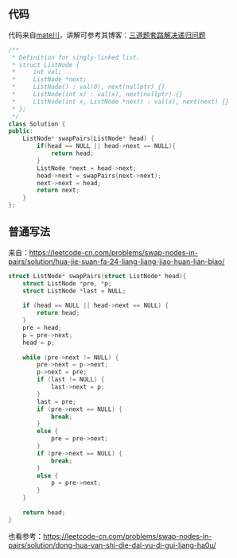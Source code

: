 ## 代码

代码来自[mate川](https://leetcode-cn.com/problems/swap-nodes-in-pairs/comments/41011)，讲解可参考其博客：[三道题套路解决递归问题](https://lyl0724.github.io/2020/01/25/1/https://lyl0724.github.io/2020/01/25/1/)

```cpp
/**
 * Definition for singly-linked list.
 * struct ListNode {
 *     int val;
 *     ListNode *next;
 *     ListNode() : val(0), next(nullptr) {}
 *     ListNode(int x) : val(x), next(nullptr) {}
 *     ListNode(int x, ListNode *next) : val(x), next(next) {}
 * };
 */
class Solution {
public:
    ListNode* swapPairs(ListNode* head) {
        if(head == NULL || head->next == NULL){
            return head;
        }
        ListNode *next = head->next;
        head->next = swapPairs(next->next);
        next->next = head;
        return next;
    }
};
```



## 普通写法

来自：https://leetcode-cn.com/problems/swap-nodes-in-pairs/solution/hua-jie-suan-fa-24-liang-liang-jiao-huan-lian-biao/

```cpp
struct ListNode* swapPairs(struct ListNode* head){
    struct ListNode *pre, *p;
    struct ListNode *last = NULL;
    
    if (head == NULL || head->next == NULL) {
        return head;
    }
    pre = head;
    p = pre->next;
    head = p;
    
    while (pre->next != NULL) {
        pre->next = p->next;
        p->next = pre;
        if (last != NULL) {
            last->next = p;
        }
        last = pre;
        if (pre->next == NULL) {
            break;
        }
        else {
            pre = pre->next;
        }
        if (pre->next == NULL) {
            break;
        }
        else {
            p = pre->next;
        }
    }
    
    return head;
}
```

也看参考：https://leetcode-cn.com/problems/swap-nodes-in-pairs/solution/dong-hua-yan-shi-die-dai-yu-di-gui-liang-ha0u/